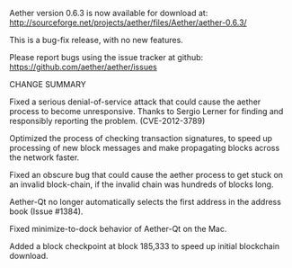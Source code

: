 Aether version 0.6.3 is now available for download at:
  http://sourceforge.net/projects/aether/files/Aether/aether-0.6.3/

This is a bug-fix release, with no new features.

Please report bugs using the issue tracker at github:
  https://github.com/aether/aether/issues

CHANGE SUMMARY

Fixed a serious denial-of-service attack that could cause the
aether process to become unresponsive. Thanks to Sergio Lerner
for finding and responsibly reporting the problem. (CVE-2012-3789)

Optimized the process of checking transaction signatures, to
speed up processing of new block messages and make propagating
blocks across the network faster.

Fixed an obscure bug that could cause the aether process to get
stuck on an invalid block-chain, if the invalid chain was
hundreds of blocks long.

Aether-Qt no longer automatically selects the first address
in the address book (Issue #1384).

Fixed minimize-to-dock behavior of Aether-Qt on the Mac.

Added a block checkpoint at block 185,333 to speed up initial
blockchain download.
